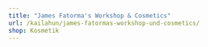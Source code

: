 ```yaml
---
title: "James Fatorma's Workshop & Cosmetics"
url: /kailahun/james-fatormas-workshop-und-cosmetics/
shop: Kosmetik
---
```

